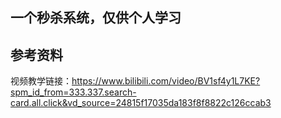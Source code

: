 ## 一个秒杀系统，仅供个人学习

## 参考资料
视频教学链接：https://www.bilibili.com/video/BV1sf4y1L7KE?spm_id_from=333.337.search-card.all.click&vd_source=24815f17035da183f8f8822c126ccab3
